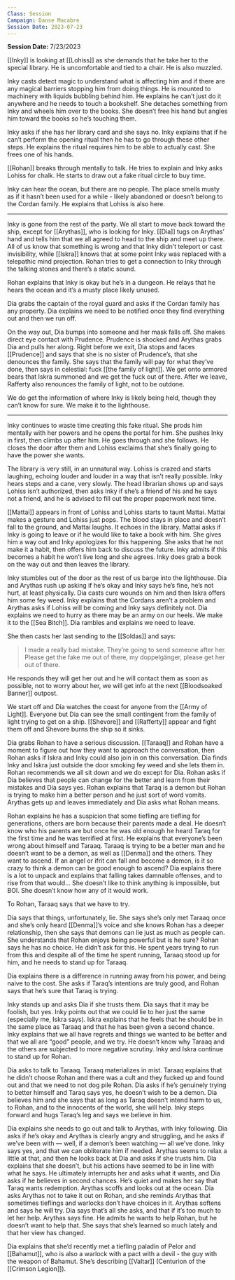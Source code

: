 ```yaml
---
Class: Session
Campaign: Danse Macabre
Session Date: 2023-07-23
---
```

**Session Date:** 7/23/2023

[[Inky]] is looking at [[Lohiss]] as she demands that he take her to the special library. He is uncomfortable and tied to a chair. He is also muzzled.

Inky casts detect magic to understand what is affecting him and if there are any magical barriers stopping him from doing things. He is mounted to machinery with liquids bubbling behind him. He explains he can’t just do it anywhere and he needs to touch a bookshelf. She detaches something from Inky and wheels him over to the books. She doesn’t free his hand but angles him toward the books so he’s touching them.

Inky asks if she has her library card and she says no. Inky explains that if he can’t perform the opening ritual then he has to go through these other steps. He explains the ritual requires him to be able to actually cast. She frees one of his hands.

[[Rohan]] breaks through mentally to talk. He tries to explain and Inky asks Lohiss for chalk. He starts to draw out a fake ritual circle to buy time.

Inky can hear the ocean, but there are no people. The place smells musty as if it hasn’t been used for a while - likely abandoned or doesn’t belong to the Cordan family. He explains that Lohiss is also here.

---

Inky is gone from the rest of the party. We all start to move back toward the ship, except for [[Arythas]], who is looking for Inky. [[Dia]] tugs on Arythas’ hand and tells him that we all agreed to head to the ship and meet up there. All of us know that something is wrong and that Inky didn’t teleport or cast invisibility, while [[Iskra]] knows that at some point Inky was replaced with a telepathic mind projection. Rohan tries to get a connection to Inky through the talking stones and there’s a static sound.

Rohan explains that Inky is okay but he’s in a dungeon. He relays that he hears the ocean and it’s a musty place likely unused.

Dia grabs the captain of the royal guard and asks if the Cordan family has any property. Dia explains we need to be notified once they find everything out and then we run off.

On the way out, Dia bumps into someone and her mask falls off. She makes direct eye contact with Prudence. Prudence is shocked and Arythas grabs Dia and pulls her along. Right before we exit, Dia stops and faces [[Prudence]] and says that she is no sister of Prudence’s, that she denounces the family. She says that the family will pay for what they’ve done, then says in celestial: fuck [[the family of light]]. We get onto armored bears that Iskra summoned and we get the fuck out of there. After we leave, Rafferty also renounces the family of light, not to be outdone.

We do get the information of where Inky is likely being held, though they can’t know for sure. We make it to the lighthouse.

---

Inky continues to waste time creating this fake ritual. She prods him mentally with her powers and he opens the portal for him. She pushes Inky in first, then climbs up after him. He goes through and she follows. He closes the door after them and Lohiss exclaims that she’s finally going to have the power she wants.

The library is very still, in an unnatural way. Lohiss is crazed and starts laughing, echoing louder and louder in a way that isn’t really possible. Inky hears steps and a cane, very slowly. The head librarian shows up and says Lohiss isn’t authorized, then asks Inky if she’s a friend of his and he says not a friend, and he is advised to fill out the proper paperwork next time.

[[Mattai]] appears in front of Lohiss and Lohiss starts to taunt Mattai. Mattai makes a gesture and Lohiss just pops. The blood stays in place and doesn’t fall to the ground, and Mattai laughs. It echoes in the library. Mattai asks if Inky is going to leave or if he would like to take a book with him. She gives him a way out and Inky apologizes for this happening. She asks that he not make it a habit, then offers him back to discuss the future. Inky admits if this becomes a habit he won’t live long and she agrees. Inky does grab a book on the way out and then leaves the library.

Inky stumbles out of the door as the rest of us barge into the lighthouse. Dia and Arythas rush up asking if he’s okay and Inky says he’s fine, he’s not hurt, at least physically. Dia casts cure wounds on him and then Iskra offers him some fey weed. Inky explains that the Cordans aren’t a problem and Arythas asks if Lohiss will be coming and Inky says definitely not. Dia explains we need to hurry as there may be an army on our heels. We make it to the [[Sea Bitch]]. Dia rambles and explains we need to leave.

She then casts her last sending to the [[Soldas]] and says:

>I made a really bad mistake. They’re going to send someone after her. Please get the fake me out of there, my doppelgänger, please get her out of there.

He responds they will get her out and he will contact them as soon as possible, not to worry about her, we will get info at the next [[Bloodsoaked Banner]] outpost.

We start off and Dia watches the coast for anyone from the [[Army of Light]]. Everyone but Dia can see the small contingent from the family of light trying to get on a ship. [[Shevore]] and [[Rafferty]] appear and fight them off and Shevore burns the ship so it sinks.

Dia grabs Rohan to have a serious discussion. [[Taraaq]] and Rohan have a moment to figure out how they want to approach the conversation, then Rohan asks if Iskra and Inky could also join in on this conversation. Dia finds Inky and Iskra just outside the door smoking fey weed and she lets them in. Rohan recommends we all sit down and we do except for Dia. Rohan asks if Dia believes that people can change for the better and learn from their mistakes and Dia says yes. Rohan explains that Taraq is a demon but Rohan is trying to make him a better person and he just sort of word vomits. Arythas gets up and leaves immediately and Dia asks what Rohan means.

Rohan explains he has a suspicion that some tiefling are tiefling for generations, others are born because their parents made a deal. He doesn’t know who his parents are but once he was old enough he heard Taraq for the first time and he was terrified at first. He explains that everyone’s been wrong about himself and Taraaq. Taraaq is trying to be a better man and he doesn’t want to be a demon, as well as [[Denma]] and the others. They want to ascend. If an angel or ifrit can fall and become a demon, is it so crazy to think a demon can be good enough to ascend? Dia explains there is a lot to unpack and explains that falling takes damnable offenses, and to rise from that would… She doesn’t like to think anything is impossible, but BOI. She doesn’t know how any of it would work.

To Rohan, Taraaq says that we have to try.

Dia says that things, unfortunately, lie. She says she’s only met Taraaq once and she’s only heard [[Denma]]’s voice and she knows Rohan has a deeper relationship, then she says that demons can lie just as much as people can. She understands that Rohan enjoys being powerful but is he sure? Rohan says he has no choice. He didn’t ask for this. He spent years trying to run from this and despite all of the time he spent running, Taraaq stood up for him, and he needs to stand up for Taraaq.

Dia explains there is a difference in running away from his power, and being naive to the cost. She asks if Taraq’s intentions are truly good, and Rohan says that he’s sure that Taraq is trying.

Inky stands up and asks Dia if she trusts them. Dia says that it may be foolish, but yes. Inky points out that we could lie to her just the same (especially me, Iskra says). Iskra explains that he feels that he should be in the same place as Taraaq and that he has been given a second chance. Inky explains that we all have regrets and things we wanted to be better and that we all are “good” people, and we try. He doesn’t know why Taraaq and the others are subjected to more negative scrutiny. Inky and Iskra continue to stand up for Rohan.

Dia asks to talk to Taraaq. Taraaq materializes in mist. Taraaq explains that he didn’t choose Rohan and there was a cult and they fucked up and found out and that we need to not dog pile Rohan. Dia asks if he’s genuinely trying to better himself and Taraq says yes, he doesn’t wish to be a demon. Dia believes him and she says that as long as Taraq doesn’t intend harm to us, to Rohan, and to the innocents of the world, she will help. Inky steps forward and hugs Taraq’s leg and says we believe in him.

Dia explains she needs to go out and talk to Arythas, with Inky following. Dia asks if he’s okay and Arythas is clearly angry and struggling, and he asks if we’ve been with — well, if a demon’s been watching — all we’ve done. Inky says yes, and that we can obliterate him if needed. Arythas seems to relax a little at that, and then he looks back at Dia and asks if she trusts him. Dia explains that she doesn’t, but his actions have seemed to be in line with what he says. He ultimately interrupts her and asks what it wants, and Dia asks if he believes in second chances. He’s quiet and makes her say that Taraq wants redemption. Arythas scoffs and looks out at the ocean. Dia asks Arythas not to take it out on Rohan, and she reminds Arythas that sometimes tieflings and warlocks don’t have choices in it. Arythas softens and says he will try. Dia says that’s all she asks, and that if it’s too much to let her help. Arythas says fine. He admits he wants to help Rohan, but he doesn’t want to help that. She says that she’s learned so much lately and that her view has changed.

Dia explains that she’d recently met a tiefling paladin of Pelor and [[Bahamut]], who is also a warlock with a pact with a devil - the guy with the weapon of Bahamut. She’s describing [[Valtar]] (Centurion of the [[Crimson Legion]]).